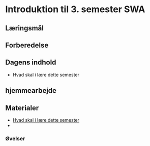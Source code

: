 <script src="https://code.jquery.com/jquery-3.2.1.min.js"></script>
<script src="script.js"></script>

# Introduktion til 3. semester SWA

## Læringsmål


## Forberedelse

## Dagens indhold
* Hvad skal i lære dette semester

## hjemmearbejde


## Materialer
* [Hvad skal i lære dette semester]()
* []()
### Øvelser


<!-- underviser

* Overblik over hvad i har haft fortalt udfra mit synspunkt


-->
